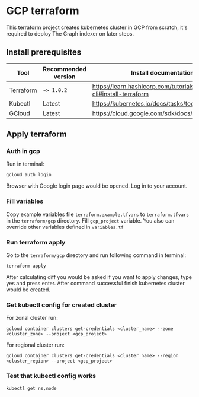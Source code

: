 # GCP terraform
This terraform project creates kubernetes cluster in GCP from scratch, it's required to deploy The Graph indexer on later steps.

## Install prerequisites
| Tool | Recommended version | Install documentation link |
| ------------ | ------------ | ------------ |
| Terraform | `~> 1.0.2` | https://learn.hashicorp.com/tutorials/terraform/install-cli#install-terraform |
| Kubectl | Latest | https://kubernetes.io/docs/tasks/tools/#kubectl |
| GCloud | Latest | https://cloud.google.com/sdk/docs/install |

## Apply terraform
### Auth in gcp
Run in terminal:
```
gcloud auth login
```

Browser with Google login page would be opened. Log in to your account.

### Fill variables
Copy example variables file `terraform.example.tfvars` to `terraform.tfvars` in the `terraform/gcp` directory.
Fill `gcp_project` variable. You also can override other variables defined in `variables.tf`

### Run terraform apply
Go to the `terraform/gcp` directory and run following command in terminal:
```
terraform apply
```

After calculating diff you would be asked if you want to apply changes, type yes and press enter.
After command successful finish kubernetes cluster would be created.

### Get kubectl config for created cluster
For zonal cluster run:
```
gcloud container clusters get-credentials <cluster_name> --zone <cluster_zone> --project <gcp_project>
```

For regional cluster run:
```
gcloud container clusters get-credentials <cluster_name> --region <cluster_region> --project <gcp_project>
```

### Test that kubectl config works
```
kubectl get ns,node
```
